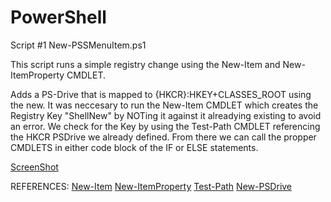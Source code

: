 # PowerShell
Script #1 New-PSSMenuItem.ps1

This script runs a simple registry change using the New-Item and New-ItemProperty CMDLET.

Adds a PS-Drive that is mapped to {HKCR}:HKEY+CLASSES_ROOT using the new.
It was neccesary to run the New-Item CMDLET which creates the Registry Key "ShellNew" by NOTing it against it alreadying existing to avoid an error. We check for the Key by using the Test-Path CMDLET referencing the HKCR PSDrive we already defined. From there we can call the propper CMDLETS in either code block of the IF or ELSE statements.

[ScreenShot](PowerShell/Screenshots/Screenshot_1.png)

REFERENCES:
[New-Item](https://technet.microsoft.com/en-us/library/ee176914.aspx)
[New-ItemProperty](https://docs.microsoft.com/en-us/powershell/module/microsoft.powershell.management/new-itemproperty?view=powershell-5.1)
[Test-Path](https://technet.microsoft.com/en-us/library/ee177015.aspx)
[New-PSDrive](https://docs.microsoft.com/en-us/powershell/module/microsoft.powershell.management/new-psdrive?view=powershell-5.1)
